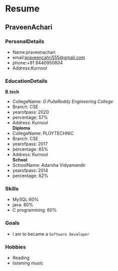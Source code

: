 # Resume
## PraveenAchari
### PersonalDetails
- Name:praveenachari<br>
- email:praveencahri555@gmail.com
- phone:+91 9440950604
- Address:Kurnool
### EducationDetails
**B.tech**
- CollegeName: _G PullaReddy Engineering College_
- Branch: CSE<br>
- yearofpass: 2020
- percentage: 57%<br>
- Address: Kurnool<br>
**Diploma**
- CollegeName: PLOYTECHNIC
- Branch: CSE<br>
- yearofpass: 2017
- percentage: 65%<br>
- Address: Kurnool<br>
**School**
- SchoolName: Adarsha Vidyamandir
- yearofpass: 2014
- percentage: 62%<br>
### **Skills**
- MySQL:60%
- java: 80%
- C programming: 60%
### **Goals**
- I am to became a `Software Developer`
### **Hobbies**
- Reading
- listening music
